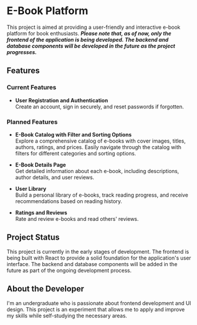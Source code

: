 # E-Book Platform

This project is aimed at providing a user-friendly and interactive e-book platform for book enthusiasts. ***Please note that, as of now, only the frontend of the application is being developed. The backend and database components will be developed in the future as the project progresses.***

## Features

### Current Features

- **User Registration and Authentication** <br>
Create an account, sign in securely, and reset passwords if forgotten.

### Planned Features

- **E-Book Catalog with Filter and Sorting Options** <br>
Explore a comprehensive catalog of e-books with cover images, titles, authors, ratings, and prices. Easily navigate through the catalog with filters for different categories and sorting options.

- **E-Book Details Page**<br>
Get detailed information about each e-book, including descriptions, author details, and user reviews.

- **User Library**<br>
Build a personal library of e-books, track reading progress, and receive recommendations based on reading history.

- **Ratings and Reviews**<br>
Rate and review e-books and read others' reviews.

## Project Status

This project is currently in the early stages of development. The frontend is being built with React to provide a solid foundation for the application's user interface. The backend and database components will be added in the future as part of the ongoing development process.

## About the Developer

I'm an undergraduate who is passionate about frontend development and UI design. This project is an experiment that allows me to apply and improve my skills while self-studying the necessary areas.







